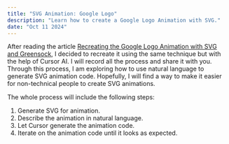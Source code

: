 ```yaml
---
title: "SVG Animation: Google Logo"
description: "Learn how to create a Google Logo Animation with SVG."
date: "Oct 11 2024"
---
```


After reading the article [Recreating the Google Logo Animation with SVG and Greensock](https://css-tricks.com/recreating-the-google-logo-animation-with-svg-and-greensock/), I decided to recreate it using the same technique but with the help of Cursor AI. I will record all the process and share it with you. Through this process, I am exploring how to use natural language to generate SVG animation code. Hopefully, I will find a way to make it easier for non-technical people to create SVG animations.

The whole process will include the following steps:

1. Generate SVG for animation.
2. Describe the animation in natural language.
3. Let Cursor generate the animation code.
4. Iterate on the animation code until it looks as expected.
